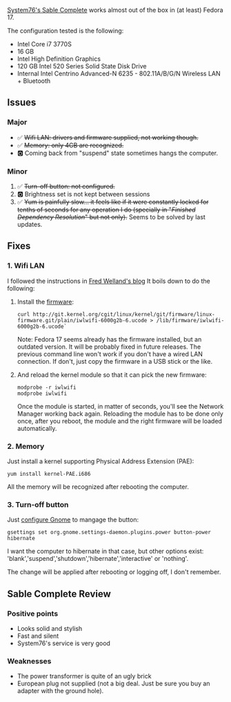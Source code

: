 [System76's Sable Complete](https://www.system76.com/desktops/model/sabc1) works almost out of the box in (at least) Fedora 17.

The configuration tested is the following:

*   Intel Core i7 3770S
*   16 GB
*   Intel High Definition Graphics
*   120 GB Intel 520 Series Solid State Disk Drive
*   Internal Intel Centrino Advanced-N 6235 - 802.11A/B/G/N Wireless LAN + Bluetooth

Issues
------
### Major

- :white_check_mark: ~~Wifi LAN: drivers and firmware supplied, not working though.~~
- :white_check_mark: ~~Memory: only 4GB are recognized.~~
- :o2: Coming back from "suspend" state sometimes hangs the computer.

### Minor
1.   :white_check_mark: ~~Turn-off button: not configured.~~
2.   :o2: Brightness set is not kept between sessions
3.   :white_check_mark: ~~Yum is painfully slow... it feels like if it were constantly locked for tenths of seconds for any operation I do (specially in "*Finished Dependency Resolution*" but not only).~~ Seems to be solved by last updates.

Fixes
-----

### 1. Wifi LAN

I followed the instructions in [Fred Welland's blog](http://stupidfredtricks.blogspot.fr/2012/05/fedora-17-and-clevo-w110er-mythlogic.html)
It boils down to do the following:

1.  Install the [firmware](http://wireless.kernel.org/en/users/Drivers/iwlwifi):

        curl http://git.kernel.org/cgit/linux/kernel/git/firmware/linux-firmware.git/plain/iwlwifi-6000g2b-6.ucode > /lib/firmware/iwlwifi-6000g2b-6.ucode`
    
    Note: Fedora 17 seems already has the firmware installed, but an outdated version. It will be probably fixed in future releases.
    The previous command line won't work if you don't have a wired LAN connection. If don't, just copy the firmware in a USB stick or the like.

2.  And reload the kernel module so that it can pick the new firmware:
  
        modprobe -r iwlwifi
        modprobe iwlwifi

    Once the module is started, in matter of seconds, you'll see the Network Manager working back again.
    Reloading the module has to be done only once, after you reboot, the module and the right firmware will be 
    loaded automatically.

### 2. Memory

Just install a kernel supporting Physical Address Extension (PAE):

    yum install kernel-PAE.i686

All the memory will be recognized after rebooting the computer.

### 3. Turn-off button

Just [configure Gnome](https://ask.fedoraproject.org/question/7521/hardware-button-shutdown/) to mangage the button:

    gsettings set org.gnome.settings-daemon.plugins.power button-power hibernate

I want the computer to hibernate in that case, but other options exist:
'blank','suspend','shutdown','hibernate','interactive' or 'nothing'.

The change will be applied after rebooting or logging off, I don't remember.

Sable Complete Review
---------------------
### Positive points
*   Looks solid and stylish
*   Fast and silent
*   System76's service is very good

### Weaknesses
*   The power transformer is quite of an ugly brick
*   European plug not supplied (not a big deal. Just be sure you buy an adapter with the ground hole).
